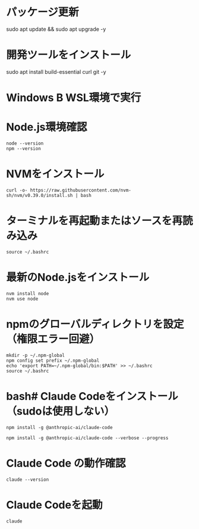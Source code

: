 # パッケージ更新
sudo apt update && sudo apt upgrade -y

# 開発ツールをインストール  
sudo apt install build-essential curl git -y



# Windows B WSL環境で実行
# Node.js環境確認

```
node --version
npm --version
```

# NVMをインストール

```
curl -o- https://raw.githubusercontent.com/nvm-sh/nvm/v0.39.0/install.sh | bash
```
# ターミナルを再起動またはソースを再読み込み

```
source ~/.bashrc
```
# 最新のNode.jsをインストール

```
nvm install node
nvm use node
```

# npmのグローバルディレクトリを設定（権限エラー回避）

```
mkdir -p ~/.npm-global
npm config set prefix ~/.npm-global
echo 'export PATH=~/.npm-global/bin:$PATH' >> ~/.bashrc
source ~/.bashrc
```

# bash# Claude Codeをインストール（sudoは使用しない）

```
npm install -g @anthropic-ai/claude-code

npm install -g @anthropic-ai/claude-code --verbose --progress
```

# Claude Code の動作確認

```
claude --version
```

# Claude Codeを起動

```
claude
```